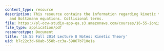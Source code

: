 ```yaml
---
content_type: resource
description: This resource contains the information regarding kinetic theory. Vlasov
  and Boltzmann equations. Collisional terms.
file: https://ol-ocw-studio-app-qa.s3.amazonaws.com/courses/16-55-ionized-gases-fall-2014/b7c22c3d68ab558bcc3a59867b710e1a_MIT16_55F14_Lecture8.pdf
file_type: application/pdf
resourcetype: Document
title: '16.55 Fall 2014 Lecture 8 Notes: Kinetic Theory'
uid: b7c22c3d-68ab-558b-cc3a-59867b710e1a
---
```

